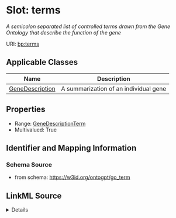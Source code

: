# Slot: terms
_A semicolon separated list of controlled terms drawn from the Gene Ontology that describe the function of the gene_


URI: [bp:terms](http://w3id.org/ontogpt/biological-process-templateterms)



<!-- no inheritance hierarchy -->




## Applicable Classes

| Name | Description |
| --- | --- |
[GeneDescription](GeneDescription.md) | A summarization of an individual gene






## Properties

* Range: [GeneDescriptionTerm](GeneDescriptionTerm.md)
* Multivalued: True








## Identifier and Mapping Information







### Schema Source


* from schema: https://w3id.org/ontogpt/go_term




## LinkML Source

<details>
```yaml
name: terms
description: A semicolon separated list of controlled terms drawn from the Gene Ontology
  that describe the function of the gene
from_schema: https://w3id.org/ontogpt/go_term
rank: 1000
multivalued: true
alias: terms
owner: GeneDescription
domain_of:
- GeneDescription
range: GeneDescriptionTerm

```
</details>